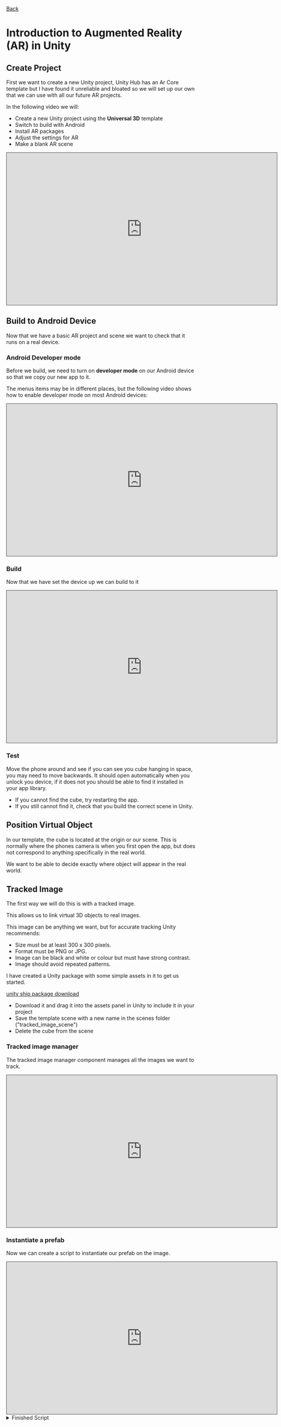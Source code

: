 [Back](https://uwetom.github.io/media-production-worksheets)

# Introduction to Augmented Reality (AR) in Unity

## Create Project

First we want to create a new Unity project, Unity Hub has an Ar Core template but I have found it unreliable and bloated so we will set up our own that we can use with all our future AR projects.

In the following video we will:
- Create a new Unity project using the **Universal 3D** template
- Switch to build with Android
- Install AR packages
- Adjust the settings for AR
- Make a blank AR scene


<iframe src="https://uwe.cloud.panopto.eu/Panopto/Pages/Embed.aspx?id=889f2f8a-87c2-4ff2-a202-b21a008f305a&autoplay=false&offerviewer=true&showtitle=false&showbrand=false&captions=false&interactivity=all" height="405" width="720" style="border: 1px solid #464646;" allowfullscreen allow="autoplay" aria-label="Panopto Embedded Video Player" aria-description="unity- ar_template" ></iframe>

## Build to Android Device

Now that we have a basic AR project and scene we want to check that it runs on a real device.

### Android Developer mode
Before we build, we need to turn on **developer mode** on our Android device so that we copy our new app to it.

The menus items may be in different places, but the following video shows how to enable developer mode on most Android devices:

<iframe src="https://uwe.cloud.panopto.eu/Panopto/Pages/Embed.aspx?id=f24a7422-8565-43e6-af75-b21e00a0a1b5&autoplay=false&offerviewer=true&showtitle=false&showbrand=false&captions=false&interactivity=all" height="405" width="720" style="border: 1px solid #464646;" allowfullscreen allow="autoplay" aria-label="Panopto Embedded Video Player" aria-description="Android developer mode" ></iframe>

### Build

Now that we have set the device up we can build to it

<iframe src="https://uwe.cloud.panopto.eu/Panopto/Pages/Embed.aspx?id=1c0abd93-e11a-40b9-8d4d-b21e00a3fea0&autoplay=false&offerviewer=true&showtitle=false&showbrand=false&captions=false&interactivity=all" height="405" width="720" style="border: 1px solid #464646;" allowfullscreen allow="autoplay" aria-label="Panopto Embedded Video Player" aria-description="unity-build to android" ></iframe>

### Test

Move the phone around and see if you can see you cube hanging in space, you may need to move backwards. It should open automatically when you unlock you device, if it does not you should be able to find it installed in your app library.

- If you cannot find the cube, try restarting the app. 
- If you still cannot find it, check that you build the correct scene in Unity.

## Position Virtual Object

In our template, the cube is located at the origin or our scene. This is normally where the phones camera is when you first open the app, but does not correspond to anything specifically in the real world.

We want to be able to decide exactly where object will appear in the real world.

## Tracked Image

The first way we will do this is with a tracked image.

This allows us to link virtual 3D objects to real images.

This image can be anything we want, but for accurate tracking Unity recommends:

- Size must be at least 300 x 300 pixels.
- Format must be PNG or JPG.
- Image can be black and white or colour but must have strong contrast.
- Image should avoid repeated patterns.

I have created a Unity package with some simple assets in it to get us started. 

[unity ship package download](https://github.com/uwetom/media-production-worksheets/raw/refs/heads/master/wk17-unity-ar-introduction/assets/ship.unitypackage)

- Download it and drag it into the assets panel in Unity to include it in your project
- Save the template scene with a new name in the scenes folder ("tracked_image_scene")
- Delete the cube from the scene

### Tracked image manager

The tracked image manager component manages all the images we want to track.

<iframe src="https://uwe.cloud.panopto.eu/Panopto/Pages/Embed.aspx?id=81aacb95-ecc8-475e-bd26-b21e00aef8e9&autoplay=false&offerviewer=true&showtitle=false&showbrand=false&captions=false&interactivity=all" height="405" width="720" style="border: 1px solid #464646;" allowfullscreen allow="autoplay" aria-label="Panopto Embedded Video Player" aria-description="unity_ add tracked image manager" ></iframe>

### Instantiate a prefab

Now we can create a script to instantiate our prefab on the image.

<iframe src="https://uwe.cloud.panopto.eu/Panopto/Pages/Embed.aspx?id=80700da8-4d1e-47a6-9d74-b21e00b10c40&autoplay=false&offerviewer=true&showtitle=false&showbrand=false&captions=false&interactivity=all" height="405" width="720" style="border: 1px solid #464646;" allowfullscreen allow="autoplay" aria-label="Panopto Embedded Video Player" aria-description="unity - add prefab" ></iframe>

<details>
<summary>Finished Script</summary>

```
using System.Collections;
using System.Collections.Generic;
using UnityEngine;
using UnityEngine.XR.ARFoundation; // include xr library

public class TrackImage : MonoBehaviour
{
    [SerializeField]
    ARTrackedImageManager m_TrackedImageManager; 
    public GameObject shipPrefab; //Prefab you want to appear on marker image
    
    void OnEnable() => m_TrackedImageManager.trackedImagesChanged += OnChanged;

    void OnDisable() => m_TrackedImageManager.trackedImagesChanged -= OnChanged;

    void OnChanged(ARTrackedImagesChangedEventArgs eventArgs)
    {
    	// When the camera picks up a new image marker Unity adds a game object to it called newImage, this will stick to maker.
        foreach (ARTrackedImage newImage in eventArgs.added)
        {
       	  // Create new copy of your prefab
          GameObject newObj = GameObject.Instantiate(shipPrefab);
          // parent prefab to the newImage so that they stick together.
          newObject.transform.SetParent(newImage.transform, false);
        }
    }
}

```

<details>

## Build and Test the Scene

We can now build and test the scene again on our device.

- First, on your Android device delete the previous build buy holding down on it and dragging it to delete.
- Go to **File > Build Settings** and add the current scene, untick the old template scene.
- Check You **run device** is still connected and selected and press build and run.
- Name the build something different than before.

If you point your camera at your image the model should appear.

<iframe src="https://uwe.cloud.panopto.eu/Panopto/Pages/Embed.aspx?id=e3e42657-f347-4b16-909d-b21e00b86980&autoplay=false&offerviewer=true&showtitle=false&showbrand=false&captions=false&interactivity=all" height="405" width="720" style="border: 1px solid #464646;" allowfullscreen allow="autoplay" aria-label="Panopto Embedded Video Player" aria-description="android ship demo" ></iframe>

## Challenges

### Add sound

Now that we have a simple image marker scene working we can think about taking it further. In the script, after you instantiate the new prefab you add more code to play sounds, start an animation or a particle effect.

In the ship folder you can find a sound file, try to make this play when the ship is instantiated.

<details>
<summary>Hint</summary>

- Add an audio source component to the xr origin
	+ ```public AudioClip sound;```
- Add a public AudioClip variable to your script to hold your splash sound
- In your script, find the Audio source component
	+ ```AudioSource source = GetComponent<AudioSource>();```
- Use it to play your sound
	+ ```source.PlayOneShot(sound);```

</details>

### Add multiple markers

In the ship folder you can find two boats and 2 images. Add both images to your image reference library and add to your script to a different boat for each image.

<details>
<summary>Hint</summary>

- Add the second image to your image library and give it a different name
- In your script, you can check which marker has been found using the following code:
	+ ```newImage.referenceImage.name```
- Put this in an if statement to check if the name on the image matches the name of the image in your library.

</details>

## Virutal Environement

You may not always have an Android device availiabe for testing. 